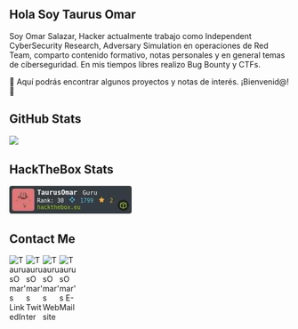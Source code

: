 ## Hola Soy Taurus Omar

Soy Omar Salazar, Hacker actualmente trabajo como Independent CyberSecurity Research, Adversary Simulation en operaciones de Red Team, comparto contenido formativo, notas personales y en general temas de ciberseguridad. En mis tiempos libres realizo Bug Bounty y CTFs. 

🥑 Aquí podrás encontrar algunos proyectos y notas de interés. ¡Bienvenid@! 🥑


## GitHub Stats

<p>
  <img src="https://github-profile-trophy.vercel.app/?username=TaurusOmar&theme=onedark&no-frame=true&column=7" />
</p>


## HackTheBox Stats
![TaurusOmar](https://github.com/TaurusOmar/TaurusOmar/blob/main/Unknown.jpeg?raw=true)

## Contact Me
<a href="[https://www.linkedin.com/in/taurusomar/](https://www.linkedin.com/in/taurusomar/)" target="_blank">
  <img align="left" alt="TaurusOmar's LinkedIn" width="30px" src="https://img.icons8.com/color/48/000000/linkedin.png"/>
</a>
<a href="https://twitter.com/TaurusOmar_" target="_blank">
  <img align="left" alt="TaurusOmar's Twitter" width="30px" src="https://img.icons8.com/color/48/000000/twitter.png"/>
</a>
<a href="https://xf0.me" target="_blank">
  <img align="left" alt="TaurusOmar's Website" width="30px" src="https://img.icons8.com/color/48/000000/domain.png" />
</a>
<a href="mailto:omar@xf0.me" target="_blank">
  <img align="left" alt="TaurusOmar's E-Mail" width="30px" src="https://img.icons8.com/color/48/000000/email.png" />
</a>
<br>
